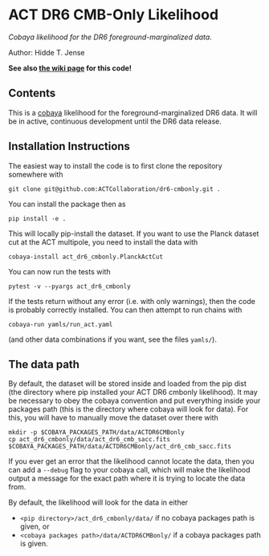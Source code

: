 # ACT DR6 CMB-Only Likelihood
_Cobaya likelihood for the DR6 foreground-marginalized data._

Author: Hidde T. Jense

**See also [the wiki page](https://phy-wiki.princeton.edu/polwiki/pmwiki.php?n=ACTPolPowerSpectrumTelecon.DR6CMBExtract) for this code!**

## Contents

This is a [cobaya](https://cobaya.readthedocs.io/en/latest/) likelihood for the foreground-marginalized DR6 data. It will be in active, continuous development until the DR6 data release.

## Installation Instructions

The easiest way to install the code is to first clone the repository somewhere with
```
git clone git@github.com:ACTCollaboration/dr6-cmbonly.git .
```
You can install the package then as
```
pip install -e .
```
This will locally pip-install the dataset.
If you want to use the Planck dataset cut at the ACT multipole, you need to install the data with
```
cobaya-install act_dr6_cmbonly.PlanckActCut
```
You can now run the tests with
```
pytest -v --pyargs act_dr6_cmbonly
```
If the tests return without any error (i.e. with only warnings), then the code is probably correctly installed. You can then attempt to run chains with
```
cobaya-run yamls/run_act.yaml
```
(and other data combinations if you want, see the files `yamls/`).

## The data path

By default, the dataset will be stored inside and loaded from the pip dist (the directory where pip installed your ACT DR6 cmbonly likelihood). It may be necessary to obey the cobaya convention and put everything inside your packages path (this is the directory where cobaya will look for data). For this, you will have to manually move the dataset over there with
```
mkdir -p $COBAYA_PACKAGES_PATH/data/ACTDR6CMBonly
cp act_dr6_cmbonly/data/act_dr6_cmb_sacc.fits $COBAYA_PACKAGES_PATH/data/ACTDR6CMBonly/act_dr6_cmb_sacc.fits
```
If you ever get an error that the likelihood cannot locate the data, then you can add a `--debug` flag to your cobaya call, which will make the likelihood output a message for the exact path where it is trying to locate the data from.

By default, the likelihood will look for the data in either
- `<pip directory>/act_dr6_cmbonly/data/` if no cobaya packages path is given, or
- `<cobaya packages path>/data/ACTDR6CMBonly/` if a cobaya packages path is given.
